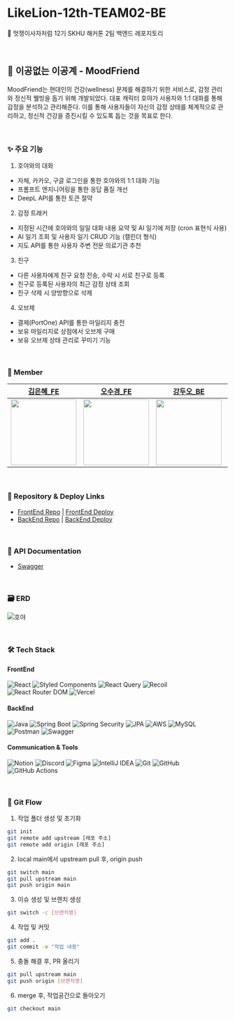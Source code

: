 # LikeLion-12th-TEAM02-BE
🦁 멋쟁이사자처럼 12기 SKHU 해커톤 2팀 백엔드 레포지토리

<br/>

## 🐯 이공없는 이공계 - MoodFriend

MoodFriend는 현대인의 건강(wellness) 문제를 해결하기 위한 서비스로, 감정 관리와 정신적 웰빙을 돕기 위해 개발되었다. 대표 캐릭터 호야가 사용자와 1:1 대화를 통해 감정을 분석하고 관리해준다. 이를 통해 사용자들이 자신의 감정 상태를 체계적으로 관리하고, 정신적 건강을 증진시킬 수 있도록 돕는 것을 목표로 한다.

<br/>

### ✨ 주요 기능

1. 호야와의 대화 

- 자체, 카카오, 구글 로그인을 통한 호야와의 1:1 대화 기능
- 프롬프트 엔지니어링을 통한 응답 품질 개선
- DeepL API를 통한 토큰 절약
  
2. 감정 트래커
 
- 지정된 시간에 호야와의 일일 대화 내용 요약 및 AI 일기에 저장 (cron 표현식 사용)
- AI 일기 조회 및 사용자 일기 CRUD 기능 (캘린더 형식)
- 지도 API를 통한 사용자 주변 전문 의료기관 추천
    
3. 친구
   
- 다른 사용자에게 친구 요청 전송, 수락 시 서로 친구로 등록
- 친구로 등록된 사용자의 최근 감정 상태 조회
- 친구 삭제 시 양방향으로 삭제

4. 오브제

- 결제(PortOne) API를 통한 마일리지 충전
- 보유 마일리지로 상점에서 오브제 구매
- 보유 오브제 상태 관리로 꾸미기 기능

<br/>

### 👥 Member

| [김은혜_FE](https://github.com/GraceKim527) | [오수경_FE](https://github.com/SuKyeong2002) | [강두오_BE](https://github.com/kduoh99) | [지정욱_BE](https://github.com/dkdpawjddnr) |
| :------: | :------: | :------: | :------: |
| <img src="https://github.com/GraceKim527.png" width="150"> | <img src="https://github.com/SuKyeong2002.png" width="150"> | <img src="https://github.com/kduoh99.png" width="150"> | <img src="https://github.com/dkdpawjddnr.png" width="150"> |


<br/>

### 🔗 Repository & Deploy Links

- [FrontEnd Repo](https://github.com/LikeLion-12th-SKHU/LikeLion-12th-TEAM02-FE) | [FrontEnd Deploy](https://moodfriend.vercel.app)
- [BackEnd Repo](https://github.com/LikeLion-12th-SKHU/LikeLion-12th-TEAM02-BE) | [BackEnd Deploy](https://moodfriend.site)

<br/>

### 📃 API Documentation

- [Swagger](https://moodfriend.site/swagger-ui/index.html)

<br/>

### 🗃️ ERD

![호야](https://github.com/user-attachments/assets/5fd90ffc-69c6-4132-b810-4353bbd359be)

<br/>

### 🛠️ Tech Stack

#### FrontEnd
![React](https://img.shields.io/badge/React-20232A?style=for-the-badge&logo=react&logoColor=61DAFB)
![Styled Components](https://img.shields.io/badge/styled--components-DB7093?style=for-the-badge&logo=styled-components&logoColor=white)
![React Query](https://img.shields.io/badge/ReactQuery-FF4154?style=for-the-badge&logo=react-query&logoColor=white)
![Recoil](https://img.shields.io/badge/Recoil-3578e5?style=for-the-badge&logo=Recoil&logoColor=white)
![React Router DOM](https://img.shields.io/badge/ReactRouter-CA4245?style=for-the-badge&logo=react-router&logoColor=white)
![Vercel](https://img.shields.io/badge/Vercel-000000?style=for-the-badge&logo=vercel&logoColor=white)

#### BackEnd
![Java](https://img.shields.io/badge/Java-007396?style=for-the-badge&logo=openjdk&logoColor=white)
![Spring Boot](https://img.shields.io/badge/SpringBoot-6DB33F?style=for-the-badge&logo=spring-boot&logoColor=white)
![Spring Security](https://img.shields.io/badge/Spring_Security-6DB33F?style=for-the-badge&logo=spring-security&logoColor=white)
![JPA](https://img.shields.io/badge/JPA-6DB33F?style=for-the-badge&logo=hibernate&logoColor=white)
![AWS](https://img.shields.io/badge/AWS-232F3E?style=for-the-badge&logo=amazonwebservices&logoColor=white)
![MySQL](https://img.shields.io/badge/MySQL-4479A1?style=for-the-badge&logo=mysql&logoColor=white)
![Postman](https://img.shields.io/badge/Postman-FF6C37?style=for-the-badge&logo=postman&logoColor=white)
![Swagger](https://img.shields.io/badge/Swagger-85EA2D?style=for-the-badge&logo=swagger&logoColor=black)

#### Communication & Tools
![Notion](https://img.shields.io/badge/Notion-000000?style=for-the-badge&logo=notion&logoColor=white)
![Discord](https://img.shields.io/badge/Discord-5865F2?style=for-the-badge&logo=discord&logoColor=white)
![Figma](https://img.shields.io/badge/Figma-F24E1E?style=for-the-badge&logo=figma&logoColor=white)
![IntelliJ IDEA](https://img.shields.io/badge/IntelliJ_IDEA-000000?style=for-the-badge&logo=intellij-idea&logoColor=white)
![Git](https://img.shields.io/badge/Git-F05032?style=for-the-badge&logo=git&logoColor=white)
![GitHub](https://img.shields.io/badge/GitHub-181717?style=for-the-badge&logo=github&logoColor=white)
![GitHub Actions](https://img.shields.io/badge/GitHub_Actions-2088FF?style=for-the-badge&logo=github-actions&logoColor=white)

<br/>

### 🌱 Git Flow

1. 작업 폴더 생성 및 초기화

```bash
git init
git remote add upstream [레포 주소]
git remote add origin [레포 주소]
```

2. local main에서 upstream pull 후, origin push

```bash
git switch main
git pull upstream main
git push origin main
```

3. 이슈 생성 및 브랜치 생성

```bash
git switch -c [브랜치명]
```

4. 작업 및 커밋

```bash
git add .
git commit -m "작업 내용"
```

5. 충돌 해결 후, PR 올리기

```bash
git pull upstream main
git push origin [브랜치명]
```

6. merge 후, 작업공간으로 돌아오기

```bash
git checkout main
```
